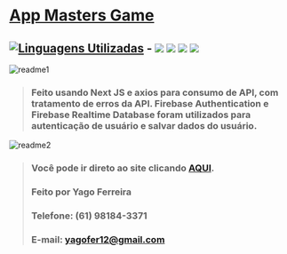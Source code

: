 # [App Masters Game](https://app-masters-9owos7zgu-yagoferreira.vercel.app/auth/signin)

## [![Linguagens Utilizadas](https://img.shields.io/badge/Linguagens-Utilizadas%20-%23323330.svg?&style=for-the-badge&logo=perfil&logoColor=black&color=F745B5)](https://github.com/iuricode/readme-template/tree/main/profile) - <img src="https://img.shields.io/badge/typescript-%23007ACC.svg?style=for-the-badge&logo=typescript&logoColor=white" /> <img src="https://img.shields.io/badge/HTML5-E34F26?style=for-the-badge&logo=html5&logoColor=white" /> <img src="https://img.shields.io/badge/CSS3-1572B6?style=for-the-badge&logo=css3&logoColor=white" /> <img src="https://img.shields.io/badge/React-20232A?style=for-the-badge&logo=react&logoColor=white" />

![readme1](https://github.com/YagoFerre/app-masters/assets/103700322/75dda373-be3b-4a6e-83cd-6755792c43f0)

> ### Feito usando Next JS e axios para consumo de API, com tratamento de erros da API. Firebase Authentication e Firebase Realtime Database foram utilizados para autenticação de usuário e salvar dados do usuário.

![readme2](https://github.com/YagoFerre/app-masters/assets/103700322/010bf41f-a496-40d8-81c4-6926f551ddb8)

> ### **Você pode ir direto ao site clicando [AQUI](https://app-masters-9owos7zgu-yagoferreira.vercel.app/auth/signin).**
> 
> ### **Feito por Yago Ferreira**
> ### Telefone: (61) 98184-3371
> ### E-mail: yagofer12@gmail.com
